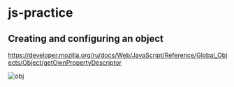 # js-practice

## Creating and configuring an object

https://developer.mozilla.org/ru/docs/Web/JavaScript/Reference/Global_Objects/Object/getOwnPropertyDescriptor

![obj](src/1_obj.gif)